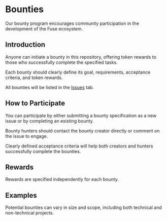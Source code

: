 # Bounties

Our bounty program encourages community participation in the development of the Fuse ecosystem.

## Introduction

Anyone can initiate a bounty in this repository, offering token rewards to those who successfully complete the specified tasks.

Each bounty should clearly define its goal, requirements, acceptance criteria, and token rewards.

All bounties will be listed in the [Issues](https://github.com/fuseio/bounties/issues) tab.

## How to Participate

You can participate by either submitting a bounty specification as a new issue or by completing an existing bounty.

Bounty hunters should contact the bounty creator directly or comment on the issue to engage.

Clearly defined acceptance criteria will help both creators and hunters successfully complete the bounties.

## Rewards

Rewards are specified independently for each bounty.

## Examples

Potential bounties can vary in size and scope, including both technical and non-technical projects.
